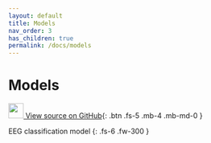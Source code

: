 ```yaml
---
layout: default
title: Models
nav_order: 3
has_children: true
permalink: /docs/models
---
```


# Models

[<img src="https://min2net.github.io/assets/images/github.png" width="30" height="30"> View source on GitHub](https://github.com/IoBT-VISTEC/MIN2Net/tree/main/min2net/model){: .btn .fs-5 .mb-4 .mb-md-0 } 

EEG classification model
{: .fs-6 .fw-300 }
